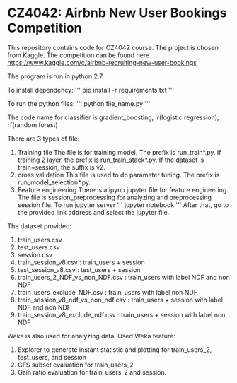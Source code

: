 # CZ4042: Airbnb New User Bookings Competition

This repository contains code for CZ4042 course. The project is chosen from Kaggle. The competition can be found here https://www.kaggle.com/c/airbnb-recruiting-new-user-bookings

The program is run in python 2.7

To install dependency:
'''
pip install -r requirements.txt
'''

To run the python files:
'''
python file_name.py
'''

The code name for classifier is gradient_boosting, lr(logistic regression), rf(random forest)

There are 3 types of file:
1. Training file
The file is for training model. The prefix is run_train*.py. If training 2 layer, the prefix is run_train_stack*.py. If the dataset is train+session, the suffix is v2.
2. cross validation
This file is used to do parameter tuning. The prefix is run_model_selection*.py.
3. Feature engineering
There is a ipynb jupyter file for feature engineering. The file is session_preprocessing for analyzing and preprocessing session file.
To run jupyter server
'''
jupyter notebook
'''
After that, go to the provided link address and select the jupyter file.

The dataset provided:
1. train_users.csv
2. test_users.csv
3. session.csv
4. train_session_v8.csv : train_users + session
5. test_session_v8.csv : test_users + session
6. train_users_2_NDF_vs_non_NDF.csv : train_users with label NDF and non NDF
7. train_users_exclude_NDF.csv : train_users with label non NDF
8. train_session_v8_ndf_vs_non_ndf.csv : train_users + session with label NDF and non NDF
9. train_session_v8_exclude_ndf.csv : train_users + session with label non NDF

Weka is also used for analyzing data. Used Weka feature:
1. Explorer to generate instant statistic and plotting for train_users_2, test_users, and session
2. CFS subset evaluation for train_users_2
3. Gain ratio evaluation for train_users_2 and session.

